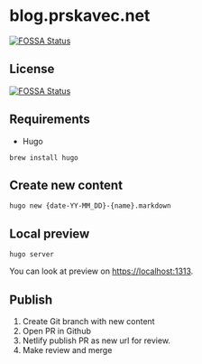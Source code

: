 # blog.prskavec.net

[![FOSSA Status](https://app.fossa.io/api/projects/git%2Bgithub.com%2Fabtris%2Fblog.prskavec.net-hugo.svg?type=shield)](https://app.fossa.io/projects/git%2Bgithub.com%2Fabtris%2Fblog.prskavec.net-hugo?ref=badge_shield)

## License
[![FOSSA Status](https://app.fossa.io/api/projects/git%2Bgithub.com%2Fabtris%2Fblog.prskavec.net-hugo.svg?type=large)](https://app.fossa.io/projects/git%2Bgithub.com%2Fabtris%2Fblog.prskavec.net-hugo?ref=badge_large)


## Requirements

- Hugo

```
brew install hugo
```


## Create new content

```
hugo new {date-YY-MM_DD}-{name}.markdown
```


## Local preview

```
hugo server
```

You can look at preview on [https://localhost:1313](https://localhost:1313).

## Publish

1. Create Git branch with new content
2. Open PR in Github
3. Netlify publish PR as new url for review.
4. Make review and merge

